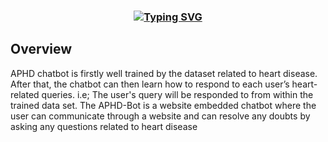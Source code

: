 <h3 align="center"><a href="https://git.io/typing-svg" align="center"><img align="center" src="https://readme-typing-svg.herokuapp.com?font=Fira+Code&size=25&duration=4000&center=true&vCenter=true&width=435&lines=APHD+Chatbot;" alt="Typing SVG" style="max-width:100%" /></a></h3>

<h2> Overview </h2>
<p>APHD chatbot is firstly well trained by the dataset related to heart disease. After 
that, the chatbot can then learn how to respond to each user’s heart-related queries. i.e; The user's 
query will be responded to from within the trained data set. The APHD-Bot is a website embedded 
chatbot where the user can communicate through a website and can resolve any doubts by asking 
any questions related to heart disease</p>
